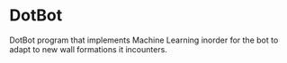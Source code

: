 # DotBot
DotBot program that implements Machine Learning inorder for the bot to adapt to new wall formations it incounters.
